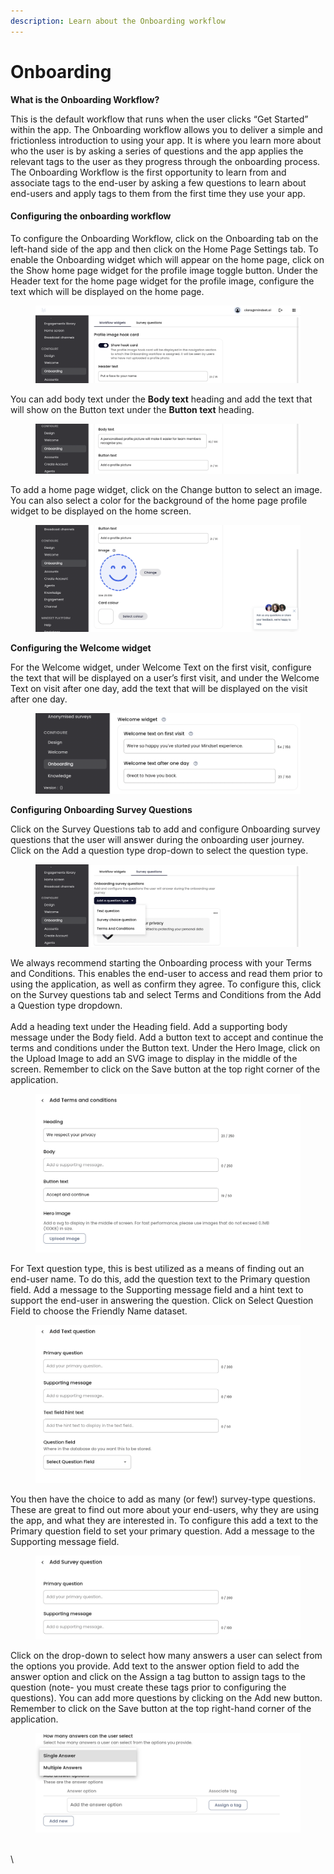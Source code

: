 ```yaml
---
description: Learn about the Onboarding workflow
---
```


# Onboarding

**What is the Onboarding Workflow?**

This is the default workflow that runs when the user clicks “Get Started” within the app. The Onboarding workflow allows you to deliver a simple and frictionless introduction to using your app. It is where you learn more about who the user is by asking a series of questions and the app applies the relevant tags to the user as they progress through the onboarding process. The Onboarding Workflow is the first opportunity to learn from and associate tags to the end-user by asking a few questions to learn about end-users and apply tags to them from the first time they use your app.&#x20;

#### Configuring the onboarding workflow

To configure the Onboarding Workflow, click on the Onboarding tab on the left-hand side of the app and then click on the Home Page Settings tab. To enable the Onboarding widget which will appear on the home page, click on the Show home page widget for the profile image toggle button. Under the Header text for the home page widget for the profile image, configure the text which will be displayed on the home page.

<figure><img src="../../../.gitbook/assets/Screenshot 2024-07-08 at 13.20.54.png" alt=""><figcaption></figcaption></figure>

You can add body text under the **Body text** heading and add the text that will show on the Button text under the **Button text** heading.

<figure><img src="../../../.gitbook/assets/Screenshot 2024-07-08 at 13.23.06.png" alt=""><figcaption></figcaption></figure>

To add a home page widget, click on the Change button to select an image. You can also select a color for the background of the home page profile widget to be displayed on the home screen.

<figure><img src="../../../.gitbook/assets/Screenshot 2024-07-08 at 13.23.51.png" alt=""><figcaption></figcaption></figure>

**Configuring the Welcome widget**

For the Welcome widget, under Welcome Text on the first visit, configure the text that will be displayed on a user’s first visit, and under the Welcome Text on visit after one day, add the text that will be displayed on the visit after one day.

<figure><img src="../../../.gitbook/assets/Screenshot 2024-02-28 at 09.59.21.png" alt=""><figcaption></figcaption></figure>

**Configuring Onboarding Survey Questions**

Click on the Survey Questions tab to add and configure Onboarding survey questions that the user will answer during the onboarding user journey. Click on the Add a question type drop-down to select the question type.

<figure><img src="../../../.gitbook/assets/Screenshot 2024-07-08 at 13.24.49.png" alt=""><figcaption></figcaption></figure>

We always recommend starting the Onboarding process with your Terms and Conditions. This enables the end-user to access and read them prior to using the application, as well as confirm they agree. To configure this, click on the Survey questions tab and select Terms and Conditions from the Add a Question type dropdown.\
\
Add a heading text under the Heading field. Add a supporting body message under the Body field. Add a button text to accept and continue the terms and conditions under the Button text. Under the Hero Image, click on the Upload Image to add an SVG image to display in the middle of the screen. Remember to click on the Save button at the top right corner of the application.

<figure><img src="../../../.gitbook/assets/Screenshot 2024-02-28 at 10.03.22.png" alt=""><figcaption></figcaption></figure>

For Text question type, this is best utilized as a means of finding out an end-user name. To do this, add the question text to the Primary question field. Add a message to the Supporting message field and a hint text to support the end-user in answering the question.  Click on Select Question Field to choose the Friendly Name dataset.&#x20;

<figure><img src="../../../.gitbook/assets/Screenshot 2024-02-28 at 10.04.18.png" alt=""><figcaption></figcaption></figure>

You then have the choice to add as many (or few!) survey-type questions. These are great to find out more about your end-users, why they are using the app, and what they are interested in. To configure this add a text to the Primary question field to set your primary question. Add a message to the Supporting message field.

<figure><img src="../../../.gitbook/assets/Screenshot 2024-02-28 at 10.05.12.png" alt=""><figcaption></figcaption></figure>

Click on the drop-down to select how many answers a user can select from the options you provide. Add text to the answer option field to add the answer option and click on the Assign a tag button to assign tags to the question (note- you must create these tags prior to configuring the questions). You can add more questions by clicking on the Add new button. Remember to click on the Save button at the top right-hand corner of the application.

<figure><img src="../../../.gitbook/assets/Screenshot 2024-02-28 at 10.05.58.png" alt=""><figcaption></figcaption></figure>





\
\
